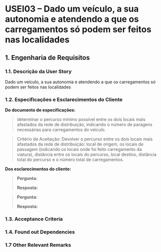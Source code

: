 # USEI03 – Dado um veículo, a sua autonomia e atendendo a que os carregamentos só podem ser feitos nas localidades
## 1. Engenharia de Requisitos

### 1.1. Descrição da User Story

Dado um veículo, a sua autonomia e atendendo a que os carregamentos só podem ser feitos nas localidades

### 1.2. Especificações e Esclarecimentos do Cliente

**Do documento de especificações:**

>determinar o percurso mínimo possível entre os dois locais mais afastados da rede de distribuição, indicando o número de paragens necessárias para carregamentos do veículo.

>Critério de Aceitação: Devolver o percurso entre os dois locais mais afastados da rede de distribuição: 
local de origem, os locais de passagem (indicando os locais onde foi feito carregamento da viatura), 
distância entre os locais do percurso, local destino, distância total do percurso e o número total de carregamentos.

**Dos esclarecimentos do cliente:**

> **Pergunta:**
>
> **Resposta:**

> **Pergunta:**
>
> **Resposta:**

### 1.3. Acceptance Criteria


### 1.4. Found out Dependencies


### 1.7 Other Relevant Remarks

